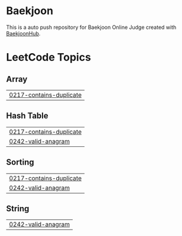 # Baekjoon
This is a auto push repository for Baekjoon Online Judge created with [BaekjoonHub](https://github.com/BaekjoonHub/BaekjoonHub).

<!---LeetCode Topics Start-->
# LeetCode Topics
## Array
|  |
| ------- |
| [0217-contains-duplicate](https://github.com/hummingbbird/yong-algorithm/tree/master/0217-contains-duplicate) |
## Hash Table
|  |
| ------- |
| [0217-contains-duplicate](https://github.com/hummingbbird/yong-algorithm/tree/master/0217-contains-duplicate) |
| [0242-valid-anagram](https://github.com/hummingbbird/yong-algorithm/tree/master/0242-valid-anagram) |
## Sorting
|  |
| ------- |
| [0217-contains-duplicate](https://github.com/hummingbbird/yong-algorithm/tree/master/0217-contains-duplicate) |
| [0242-valid-anagram](https://github.com/hummingbbird/yong-algorithm/tree/master/0242-valid-anagram) |
## String
|  |
| ------- |
| [0242-valid-anagram](https://github.com/hummingbbird/yong-algorithm/tree/master/0242-valid-anagram) |
<!---LeetCode Topics End-->